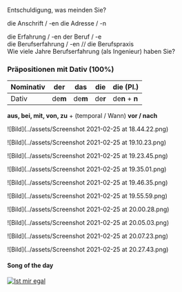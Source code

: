Entschuldigung, was meinden Sie?  

die Anschrift / -en		die Adresse / -n  

die Erfahrung / -en					der Beruf / -e  
die Berufserfahrung / -en  		// die Berufspraxis  
Wie viele Jahre Berufserfahrung (als Ingenieur) haben Sie? 

### Präpositionen mit Dativ (100%)

| Nominativ | der     | das     | die     | die (Pl.)       |
| --------- | ------- | ------- | ------- | --------------- |
| Dativ     | de**m** | de**m** | de**r** | de**n** + **n** |

**aus, bei, mit, von, zu** + (temporal / Wann) **vor / nach**

![Bild](../assets/Screenshot 2021-02-25 at 18.44.22.png)

![Bild](../assets/Screenshot 2021-02-25 at 19.10.23.png)

![Bild](../assets/Screenshot 2021-02-25 at 19.23.45.png)

![Bild](../assets/Screenshot 2021-02-25 at 19.35.01.png)

![Bild](../assets/Screenshot 2021-02-25 at 19.46.35.png)

![Bild](../assets/Screenshot 2021-02-25 at 19.55.59.png)

![Bild](../assets/Screenshot 2021-02-25 at 20.00.28.png)

![Bild](../assets/Screenshot 2021-02-25 at 20.05.03.png)

![Bild](../assets/Screenshot 2021-02-25 at 20.07.23.png)

![Bild](../assets/Screenshot 2021-02-25 at 20.27.43.png)

#### Song of the day

[![Ist mir egal](https://img.youtube.com/vi/xvcpy4WjZMs/0.jpg)](https://www.youtube.com/watch?v=xvcpy4WjZMs)

